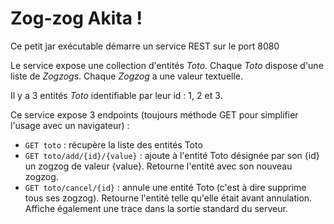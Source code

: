 # Zog-zog Akita !

Ce petit jar exécutable démarre un service REST sur le port 8080

Le service expose une collection d'entités *Toto*. Chaque *Toto* dispose d'une liste de *Zogzog*s. Chaque *Zogzog* a une valeur textuelle.

Il y a 3 entités *Toto* identifiable par leur id : 1, 2 et 3.

Ce service expose 3 endpoints (toujours méthode GET pour simplifier l'usage avec un navigateur) :
* `GET toto` : récupère la liste des entités Toto
* `GET toto/add/{id}/{value}` : ajoute à l'entité Toto désignée par son {id} un zogzog de valeur {value}. Retourne l'entité avec son nouveau zogzog.
* `GET toto/cancel/{id}` : annule une entité Toto (c'est à dire supprime tous ses zogzog). Retourne l'entité telle qu'elle était avant annulation. Affiche également une trace dans la sortie standard du serveur.
